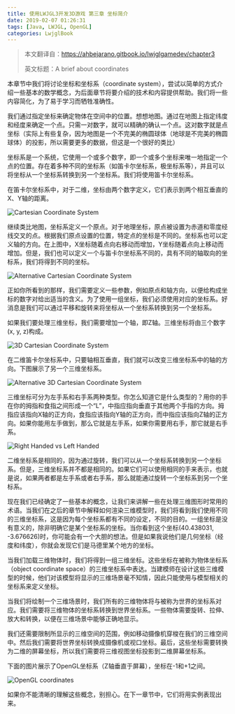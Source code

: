 ```yaml
---
title: 使用LWJGL3开发3D游戏 第三章 坐标简介
date: 2019-02-07 01:26:31
tags: [Java, LWJGL, OpenGL]
categories: LwjglBook
---
```

> 本文翻译自：https://ahbejarano.gitbook.io/lwjglgamedev/chapter3
> 
> 英文标题：A brief about coordinates

本章节中我们将讨论坐标和坐标系（coordinate system），尝试以简单的方式介绍一些基本的数学概念，为后面章节将要介绍的技术和内容提供帮助。我们将一些内容简化，为了易于学习而牺牲准确性。

我们通过指定坐标来确定物体在空间中的位置。想想地图。通过在地图上指定纬度和经度来确定一个点。只需一对数字，就可以精确的确认一个点。这对数字就是点坐标（实际上有些复杂，因为地图是一个不完美的椭圆球体（地球是不完美的椭圆球体）的投影，所以需要更多的数据，但这是一个很好的类比）

坐标系是一个系统，它使用一个或多个数字，即一个或多个坐标来唯一地指定一个点的位置。存在着多种不同的坐标系（如笛卡尔坐标系，极坐标系等），并且可以将坐标从一个坐标系转换到另一个坐标系。我们将使用笛卡尔坐标系。

在笛卡尔坐标系中，对于二维，坐标由两个数字定义，它们表示到两个相互垂直的X、Y轴的距离。

![Cartesian Coordinate System](cartesian_coordinate_system.png) 

继续类比地图，坐标系定义一个原点。对于地理坐标，原点被设置为赤道和零度经线交叉的点。根据我们原点设置的位置，特定点的坐标是不同的。坐标系也可以定义轴的方向。在上图中，X坐标随着点向右移动而增加，Y坐标随着点向上移动而增加。但是，我们也可以定义一个与笛卡尔坐标系不同的，具有不同的轴取向的坐标系，我们将得到不同的坐标。
 
![Alternative Cartesian Coordinate System](alt_cartesian_coordinate_system.png)

正如你所看到的那样，我们需要定义一些参数，例如原点和轴方向，以便给构成坐标的数字对给出适当的含义。为了使用一组坐标，我们必须使用对应的坐标系。好消息是我们可以通过平移和旋转来将坐标从一个坐标系转换到另一个坐标系。

如果我们要处理三维坐标，我们需要增加一个轴，即Z轴。三维坐标将由三个数字(x, y, z)构成。
 
![3D Cartesian Coordinate System](3d_cartesian_coordinate_system.png)

在二维笛卡尔坐标系中，只要轴相互垂直，我们就可以改变三维坐标系中的轴的方向。下图展示了另一个三维坐标系。
 
![Alternative 3D Cartesian Coordinate System](alt_3d_cartesian_coordinate_system.png)

三维坐标可分为左手系和右手系两种类型。你怎么知道它是什么类型的？用你的手在你的拇指和食指之间形成一个“L”，中指应指向垂直于其他两个手指的方向。拇指应该指向X轴的正方向，食指应该指向Y轴的正方向，而中指应该指向Z轴的正方向。如果你能用左手做到，那么它就是左手系，如果你需要用右手，那它就是右手系。

![Right Handed vs Left Handed](righthanded_lefthanded.png) 

二维坐标系是相同的，因为通过旋转，我们可以从一个坐标系转换到另一个坐标系。但是，三维坐标系并不都是相同的。如果它们可以使用相同的手来表示，也就是说，如果两者都是左手系或者右手系，那么就能通过旋转一个坐标系到另一个坐标系。

现在我们已经确定了一些基本的概念，让我们来讲解一些在处理三维图形时常用的术语。当我们在之后的章节中解释如何渲染三维模型时，我们将看到我们使用不同的三维坐标系，这是因为每个坐标系都有不同的设定，不同的目的。一组坐标是没有意义的，除非明确它是某个坐标系的坐标。当你看到这个坐标(40.438031, -3.676626)时，你可能会有一个大胆的想法。但是如果我说他们是几何坐标（经度和纬度），你就会发现它们是马德里某个地方的坐标。

当我们加载三维物体时，我们将得到一组三维坐标。这些坐标在被称为物体坐标系（object coordinate space）的三维坐标系中表达。当建模师在设计这些三维模型的时候，他们对该模型将显示的三维场景毫不知情，因此只能使用与模型相关的坐标系来定义坐标。

当我们将绘制一个三维场景时，我们所有的三维物体将与被称为世界的坐标系对应。我们需要将三维物体的坐标系转换到世界坐标系。一些物体需要旋转、拉伸、放大和转换，以便在三维场景中能够正确地显示。

我们还需要限制所显示的三维空间的范围，例如移动摄像机穿梭在我们的三维空间中。然后我们需要将世界坐标转换成摄像机或视口坐标。最后，这些坐标需要转换为二维的屏幕坐标，所以我们需要将三维视图坐标投影到二维屏幕坐标系。

下面的图片展示了OpenGL坐标系（Z轴垂直于屏幕），坐标在-1和+1之间。

![OpenGL coordinates](opengl_coordinates.png) 

如果你不能清晰的理解这些概念，别担心。在下一章节中，它们将用实例表现出来。
